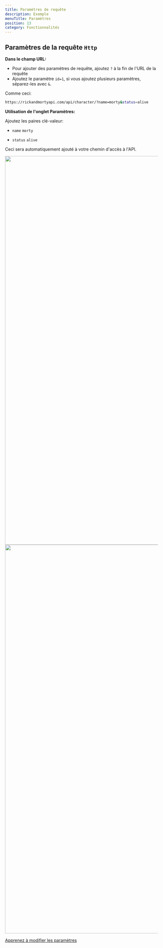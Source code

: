 ```yaml
---
title: Paramètres de requête
description: Exemple
menuTitle: Paramètres
position: 13
category: Fonctionnalités
---
```


## Paramètres de la requête `Http`

**Dans le champ URL:**

- Pour ajouter des paramètres de requête, ajoutez `?` à la fin de l'URL de la requête
- Ajoutez le paramètre `id=1`, si vous ajoutez plusieurs paramètres, séparez-les avec `&`.

Comme ceci:

<code-group>
<code-block label= "Paramètres d'URL" active >

```bash
https://rickandmortyapi.com/api/character/?name=morty&status=alive
```

</code-block>
</code-group>

**Utilisation de l'onglet Paramètres:**

Ajoutez les paires clé-valeur:

- `name` `morty`

* `status` `alive`

Ceci sera automatiquement ajouté à votre chemin d'accès à l'API.

<img src="/guides/param-light.png" class="light-img" height="1280" width="640" alt=""/>

<img src="/guides/param-dark.png" class="dark-img" height="1280" width="640" alt=""/>

[Apprenez à modifier les paramètres](/quickstart/rest#using-parameters)
